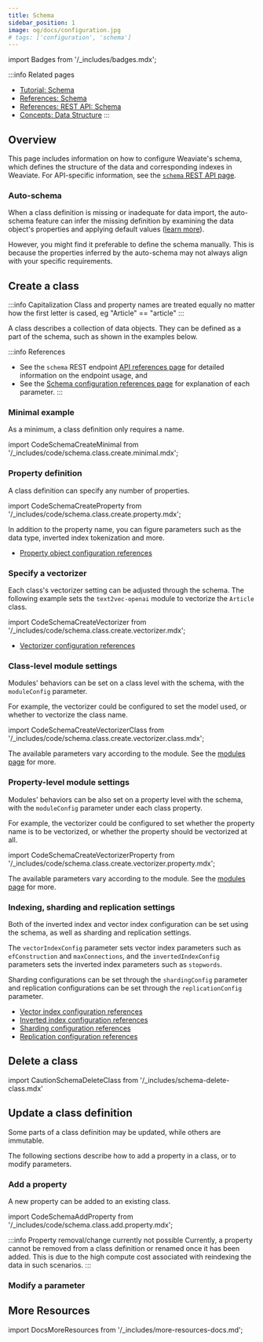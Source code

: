 ```yaml
---
title: Schema
sidebar_position: 1
image: og/docs/configuration.jpg
# tags: ['configuration', 'schema']
---
```

import Badges from '/_includes/badges.mdx';

<Badges/>

:::info Related pages
- [Tutorial: Schema](../tutorials/schema.md)
- [References: Schema](../config-refs/schema.mdx)
- [References: REST API: Schema](../api/rest/schema.md)
- [Concepts: Data Structure](../concepts/data.md)
:::

## Overview

This page includes information on how to configure Weaviate's schema, which defines the structure of the data and corresponding indexes in Weaviate. For API-specific information, see the [`schema` REST API page](../api/rest/schema.md).

### Auto-schema

When a class definition is missing or inadequate for data import, the auto-schema feature can infer the missing definition by examining the data object's properties and applying default values ([learn more](../config-refs/schema.mdx#auto-schema)).

However, you might find it preferable to define the schema manually. This is because the properties inferred by the auto-schema may not always align with your specific requirements.

## Create a class

:::info Capitalization
Class and property names are treated equally no matter how the first letter is cased, eg "Article" == "article"
:::

A class describes a collection of data objects. They can be defined as a part of the schema, such as shown in the examples below.

:::info References
- See the `schema` REST endpoint [API references page](../api/rest/schema.md#create-a-class) for detailed information on the endpoint usage, and
- See the [Schema configuration references page](../config-refs/schema.mdx) for explanation of each parameter.
:::

### Minimal example

As a minimum, a class definition only requires a name.

import CodeSchemaCreateMinimal from '/_includes/code/schema.class.create.minimal.mdx';

<CodeSchemaCreateMinimal />

### Property definition

A class definition can specify any number of properties.

import CodeSchemaCreateProperty from '/_includes/code/schema.class.create.property.mdx';

<CodeSchemaCreateProperty />

In addition to the property name, you can figure parameters such as the data type, inverted index tokenization and more.

- [Property object configuration references](../config-refs/schema.mdx#property-object)

### Specify a vectorizer

Each class's vectorizer setting can be adjusted through the schema. The following example sets the `text2vec-openai` module to vectorize the `Article` class.

import CodeSchemaCreateVectorizer from '/_includes/code/schema.class.create.vectorizer.mdx';

<CodeSchemaCreateVectorizer />

- [Vectorizer configuration references](../config-refs/schema.mdx#vectorizer)

### Class-level module settings

Modules' behaviors can be set on a class level with the schema, with the `moduleConfig` parameter.

For example, the vectorizer could be configured to set the model used, or whether to vectorize the class name.

import CodeSchemaCreateVectorizerClass from '/_includes/code/schema.class.create.vectorizer.class.mdx';

<CodeSchemaCreateVectorizerClass />

The available parameters vary according to the module. See the [modules page](../modules/index.md) for more.

### Property-level module settings

Modules' behaviors can be also set on a property level with the schema, with the `moduleConfig` parameter under each class property.

For example, the vectorizer could be configured to set whether the property name is to be vectorized, or whether the property should be vectorized at all.

import CodeSchemaCreateVectorizerProperty from '/_includes/code/schema.class.create.vectorizer.property.mdx';

<CodeSchemaCreateVectorizerProperty />

The available parameters vary according to the module. See the [modules page](../modules/index.md) for more.

### Indexing, sharding and replication settings

Both of the inverted index and vector index configuration can be set using the schema, as well as sharding and replication settings.

The `vectorIndexConfig` parameter sets vector index parameters such as `efConstruction` and `maxConnections`, and the `invertedIndexConfig` parameters sets the inverted index parameters such as `stopwords`.

Sharding configurations can be set through the `shardingConfig` parameter and replication configurations can be set through the `replicationConfig` parameter.

- [Vector index configuration references](../config-refs/schema.mdx#vectorindexconfig)
- [Inverted index configuration references](../config-refs/schema.mdx#invertedindexconfig--stopwords-stopword-lists)
- [Sharding configuration references](../config-refs/schema.mdx#shardingconfig)
- [Replication configuration references](../config-refs/schema.mdx#replicationconfig)

## Delete a class

import CautionSchemaDeleteClass from '/_includes/schema-delete-class.mdx'

<CautionSchemaDeleteClass />

## Update a class definition

Some parts of a class definition may be updated, while others are immutable.

The following sections describe how to add a property in a class, or to modify parameters.

### Add a property

A new property can be added to an existing class.

import CodeSchemaAddProperty from '/_includes/code/schema.class.add.property.mdx';

<CodeSchemaAddProperty />

:::info Property removal/change currently not possible
Currently, a property cannot be removed from a class definition or renamed once it has been added. This is due to the high compute cost associated with reindexing the data in such scenarios.
:::

### Modify a parameter



## More Resources

import DocsMoreResources from '/_includes/more-resources-docs.md';

<DocsMoreResources />
